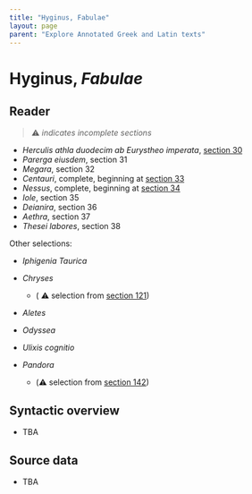 ```yaml
---
title: "Hyginus, Fabulae"
layout: page
parent: "Explore Annotated Greek and Latin texts"
---
```


# Hyginus, *Fabulae*

## Reader

>  ⚠️ *indicates incomplete sections*

- *Herculis athla duodecim ab Eurystheo imperata*, [section 30](./reader/30pr.1.1-30pr.1.15a.html)
- *Parerga eiusdem*, section 31
- *Megara*, section 32
- *Centauri*, complete, beginning at [section 33](./reader/33pr.1.1-33pr.1.30a.html)
- *Nessus*, complete, beginning at [section 34](./reader/34pr.1.1-34pr.1.14a.html)
- *Iole*, section 35
- *Deianira*, section 36
- *Aethra*, section 37
- *Thesei labores*, section 38


Other selections:

- *Iphigenia Taurica*
- *Chryses*
    - ( ⚠️  selection from [section 121](./reader/121a.2.1-121a.2.37a.html))
- *Aletes*


- *Odyssea*
- *Ulixis cognitio*


- *Pandora*
    - (⚠️  selection from [section 142](./reader/142a.1.1-142a.1.8a.html))




## Syntactic overview

- TBA

## Source data

- TBA
